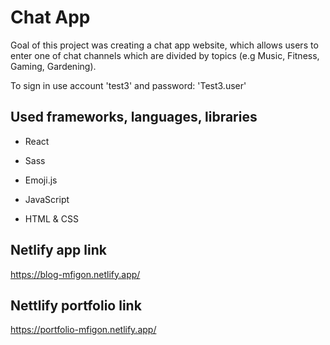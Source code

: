 # Chat App

Goal of this project was creating a chat app website, which allows users to enter one of chat channels which are divided by topics (e.g Music, Fitness, Gaming, Gardening).
 
To sign in use account 'test3' and password: 'Test3.user'

## Used frameworks, languages, libraries

* React

* Sass

* Emoji.js

* JavaScript

* HTML & CSS

## Netlify app link 

https://blog-mfigon.netlify.app/

## Nettlify portfolio link

https://portfolio-mfigon.netlify.app/


